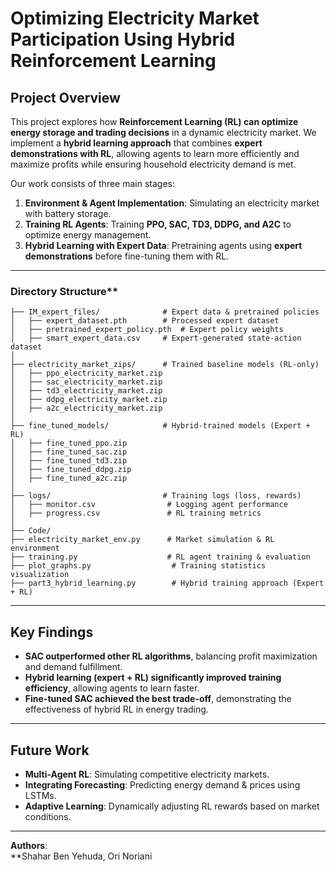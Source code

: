 # **Optimizing Electricity Market Participation Using Hybrid Reinforcement Learning**  

## **Project Overview**
This project explores how **Reinforcement Learning (RL) can optimize energy storage and trading decisions** in a dynamic electricity market. We implement a **hybrid learning approach** that combines **expert demonstrations with RL**, allowing agents to learn more efficiently and maximize profits while ensuring household electricity demand is met.

Our work consists of three main stages:
1. **Environment & Agent Implementation**: Simulating an electricity market with battery storage.
2. **Training RL Agents**: Training **PPO, SAC, TD3, DDPG, and A2C** to optimize energy management.
3. **Hybrid Learning with Expert Data**: Pretraining agents using **expert demonstrations** before fine-tuning them with RL.

---

### Directory Structure**
```
├── IM_expert_files/              # Expert data & pretrained policies
│   ├── expert_dataset.pth        # Processed expert dataset
│   ├── pretrained_expert_policy.pth  # Expert policy weights
│   ├── smart_expert_data.csv     # Expert-generated state-action dataset
│
├── electricity_market_zips/      # Trained baseline models (RL-only)
│   ├── ppo_electricity_market.zip
│   ├── sac_electricity_market.zip
│   ├── td3_electricity_market.zip
│   ├── ddpg_electricity_market.zip
│   ├── a2c_electricity_market.zip
│
├── fine_tuned_models/            # Hybrid-trained models (Expert + RL)
│   ├── fine_tuned_ppo.zip
│   ├── fine_tuned_sac.zip
│   ├── fine_tuned_td3.zip
│   ├── fine_tuned_ddpg.zip
│   ├── fine_tuned_a2c.zip
│
├── logs/                         # Training logs (loss, rewards)
│   ├── monitor.csv                # Logging agent performance
│   ├── progress.csv               # RL training metrics
│
├── Code/   
├── electricity_market_env.py      # Market simulation & RL environment
├── training.py                    # RL agent training & evaluation
├── plot_graphs.py                  # Training statistics visualization
├── part3_hybrid_learning.py        # Hybrid training approach (Expert + RL)

```

---

## **Key Findings**
- **SAC outperformed other RL algorithms**, balancing profit maximization and demand fulfillment.
- **Hybrid learning (expert + RL) significantly improved training efficiency**, allowing agents to learn faster.
- **Fine-tuned SAC achieved the best trade-off**, demonstrating the effectiveness of hybrid RL in energy trading.

---

## **Future Work**
- **Multi-Agent RL**: Simulating competitive electricity markets.
- **Integrating Forecasting**: Predicting energy demand & prices using LSTMs.
- **Adaptive Learning**: Dynamically adjusting RL rewards based on market conditions.

---

**Authors**:  
**Shahar Ben Yehuda, Ori Noriani
